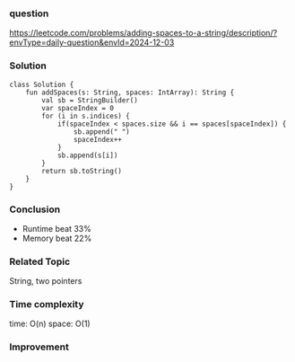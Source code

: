 ### question
https://leetcode.com/problems/adding-spaces-to-a-string/description/?envType=daily-question&envId=2024-12-03

### Solution
```
class Solution {
    fun addSpaces(s: String, spaces: IntArray): String {
        val sb = StringBuilder()
        var spaceIndex = 0
        for (i in s.indices) {
            if(spaceIndex < spaces.size && i == spaces[spaceIndex]) {
                sb.append(" ")
                spaceIndex++
            }
            sb.append(s[i])
        }
        return sb.toString()
    }
}
```
### Conclusion
- Runtime beat 33% 
- Memory beat 22%

### Related Topic
String, two pointers

### Time complexity
time: O(n)
space: O(1)

### Improvement